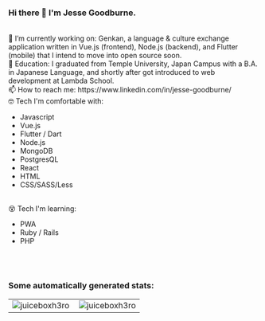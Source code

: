 ### Hi there 👋 I'm Jesse Goodburne.
<br>
🔭 I’m currently working on: Genkan, a language & culture exchange application written in Vue.js (frontend), Node.js (backend), and Flutter (mobile) that I intend to move into open source soon.
<br>
📖 Education: I graduated from Temple University, Japan Campus with a B.A. in Japanese Language, and shortly after got introduced to web development at Lambda School.
<br>
📫 How to reach me: https://www.linkedin.com/in/jesse-goodburne/
<br>
🤓 Tech I'm comfortable with:
<ul>
  <li>Javascript</li>
  <li>Vue.js</li>
  <li>Flutter / Dart</li>
  <li>Node.js</li>
  <li>MongoDB</li>
  <li>PostgresQL</li>
  <li>React</li>
  <li>HTML</li>
  <li>CSS/SASS/Less</li>
</ul>
<br>
😵 Tech I'm learning:
<ul>
  <li>PWA</li>
  <li>Ruby / Rails</li>
  <li>PHP</li>
</ul>
<br><br>
<h3 align="left">Some automatically generated stats:</h3>
<table>
  <tr>
    <td>
      <img align="left" src="https://github-readme-stats.vercel.app/api/top-langs?username=juiceboxh3ro&show_icons=true&locale=en&layout=compact&text_color=ffffff&hide_border=true&bg_color=0E141B&title_color=4A67F7" alt="juiceboxh3ro" />
    </td>
    <td>
      <img align="center" src="https://github-readme-stats.vercel.app/api?username=juiceboxh3ro&show_icons=true&text_color=ffffff&hide_border=true&bg_color=0E141B&title_color=4A67F7&locale=en" alt="juiceboxh3ro" />
    </td>
  </tr>
</table>

